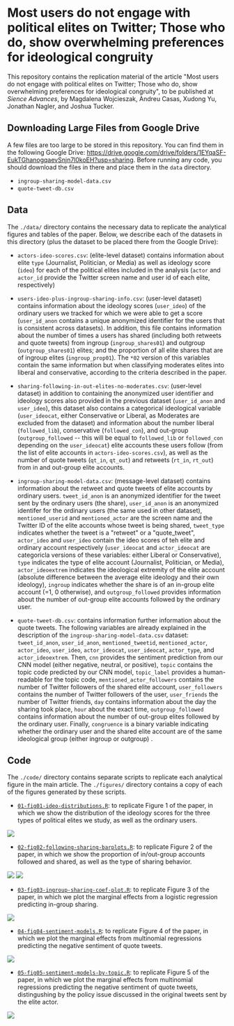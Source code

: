 # Most users do not engage with political elites on Twitter; Those who do, show overwhelming preferences for ideological congruity

This repository contains the replication material of the article "Most users do not engage with political elites on Twitter; Those who do, show overwhelming preferences for ideological congruity", to be published at _Sience Advances_, by Magdalena Wojcieszak, Andreu Casas, Xudong Yu, Jonathan Nagler, and Joshua Tucker.


## Downloading Large Files from Google Drive

A few files are too large to be stored in this repository. You can find them in the following Google Drive: https://drive.google.com/drive/folders/1EYqaSF-EukTGhanogqaevSnjn7l0koEH?usp=sharing. Before running any code, you should download the files in there and place them in the `data` directory.
  
  - `ingroup-sharing-model-data.csv`
  - `quote-tweet-db.csv`

## Data
The `./data/` directory contains the necessary data to replicate the analytical figures and tables of the paper. Below, we describe each of the datasets in this directory (plus the dataset to be placed there from the Google Drive):

  - `actors-ideo-scores.csv`: (elite-level dataset) contains information about elite `type` (Journalist, Politician, or Media) as well as ideology score (`ideo`) for each of the political elites included in the analysis (`actor` and `actor_id` provide the Twitter screen name and user id of each elite, respectively)

  - `users-ideo-plus-ingroup-sharing-info.csv`: (user-level dataset) contains information about the ideology scores (`user_ideo`) of the ordinary users we tracked for which we were able to get a score (`user_id_anon` contains a unique anonymized identifier for the users that is consistent across datasets). In addition, this file contains information about the number of times a users has shared (including both retweets and quote tweets) from ingroup (`ingroup_shares01`) and outgroup (`outgroup_shares01`) elites; and the proportion of all elite shares that are of ingroup elites (`ingroup_prop01`). The `*02` version of this variables contain the same information but when classifying moderates elites into liberal and conservative, according to the criteria described in the paper.

  - `sharing-following-in-out-elites-no-moderates.csv`: (user-level dataset) in addition to containing the anonymized user identifier and ideology scores also provided in the previous dataset (`user_id_anon` and `user_ideo`), this dataset also contains a categorical ideological variable (`user_ideocat`, either Conservative or Liberal, as Moderates are excluded from the dataset) and information about the number liberal (`followed_lib`), conservative (`followed_con`), and out-group (`outgroup_followed` -- this will be equal to `followed_lib` or `followed_con` depending on the `user_ideocat`) elite accounts these users follow (from the list of elite accounts in `actors-ideo-scores.csv`), as well as the number of quote tweets (`qt_in`, `qt_out`) and retweets (`rt_in`, `rt_out`) from in and out-group elite accounts. 

  - `ingroup-sharing-model-data.csv`: (message-level dataset) contains information about the retweet and quote tweets of elite accounts by ordinary users. `tweet_id_anon` is an anonymized identifier for the tweet sent by the ordinary users (the share), `user_id_anon` is an anonymized identifer for the ordinary users (the same used in other dataset), `mentioned_userid` and `mentioned_actor` are the screen name and the Twitter ID of the elite accounts whose tweet is being shared, `tweet_type` indicates whether the tweet is a "retweet" or a "quote_tweet", `actor_ideo` and `user_ideo` contain the ideo scores of teh elite and ordinary account respectively (`user_ideocat` and `actor_ideocat` are categoricla versions of these variables: either Liberal or Conservative), `type` indicates the type of elite account (Journalist, Politician, or Media), `actor_ideoextrem` indicates the ideological extremity of the elite account (absolute difference between the average elite ideology and their own ideology), `ingroup` indicates whether the share is of an in-group elite account (=1, 0 otherwise), and `outgroup_followed` provides information about the number of out-group elite accounts followed by the ordinary user.

  - `quote-tweet-db.csv`: contains information further information about the quote tweets. The following variables are already explained in the description of the `ingroup-sharing-model-data.csv` dataset: `tweet_id_anon`, `user_id_anon`, `mentioned_tweetid`, `mentioned_actor`, `actor_ideo`, `user_ideo`, `actor_ideocat`, `user_ideocat`, `actor_type`, and `actor_ideoextrem`. Then, `cnn` provides the sentiment prediction from our CNN model (either negative, neutral, or positive), `topic` contains the topic code predicted by our CNN model, `topic_label` provides a human-readable for the topic code, `mentioned_actor_followers` contains the number of Twitter followers of the shared elite account, `user_followers` contains the number of Twitter followers of the user, `user_friends` the number of Twitter friends, `day` contains information about the day the sharing took place, `hour` about the exact time, `outgroup_followed` contains information about the number of out-group elites followed by the ordinary user. Finally, `congruence` is a binary variable indicating whether the ordinary user and the shared elite account are of the same ideological group (either ingroup or outgroup) .


## Code
The `./code/` directory contains separate scripts to replicate each analytical figure in the main article. The `./figures/` directory contains a copy of each of the figures generated by these scripts. 

- [`01-fig01-ideo-distributions.R`](https://github.com/CasAndreu/ingroup_filtering/blob/main/code/01-fig01-ideo-distributions.R): to replicate Figure 1 of the paper, in which we show the distribution of the ideology scores for the three types of political elites we study, as well as the ordinary users.

<img src = "https://github.com/CasAndreu/ingroup_filtering/blob/main/figures/figure01.jpeg">

- [`02-fig02-following-sharing-barplots.R`](https://github.com/CasAndreu/ingroup_filtering/blob/main/code/02-fig02-following-sharing-barplots.R): to replicate Figure 2 of the paper, in which we show the proportion of in/out-group accounts followed and shared, as well as the type of sharing behavior.

<img src = "https://github.com/CasAndreu/ingroup_filtering/blob/main/figures/figure02a.jpeg">
<img src = "https://github.com/CasAndreu/ingroup_filtering/blob/main/figures/figure02b.jpeg">

- [`03-fig03-ingroup-sharing-coef-plot.R`](https://github.com/CasAndreu/ingroup_filtering/blob/main/code/03-fig03-ingroup-sharing-coef-plot.R): to replicate Figure 3 of the paper, in which we plot the marginal effects from a logistic regression predicting in-group sharing.

<img src = "https://github.com/CasAndreu/ingroup_filtering/blob/main/figures/figure03.jpeg">


- [`04-fig04-sentiment-models.R`](https://github.com/CasAndreu/ingroup_filtering/blob/main/code/04-fig04-sentiment-models.R): to replicate Figure 4 of the paper, in which we plot the marginal effects from multinomial regressions predicting the negative sentiment of quote tweets.

<img src = "https://github.com/CasAndreu/ingroup_filtering/blob/main/figures/figure04.jpeg">


- [`05-fig05-sentiment-models-by-topic.R`](https://github.com/CasAndreu/ingroup_filtering/blob/main/code/05-fig05-sentiment-models-by-topic.R): to replicate Figure 5 of the paper, in which we plot the marginal effects from multinomial regressions predicting the negative sentiment of quote tweets, distingushing by the policy issue discussed in the original tweets sent by the elite actor.

<img src = "https://github.com/CasAndreu/ingroup_filtering/blob/main/figures/figure05.jpeg">
